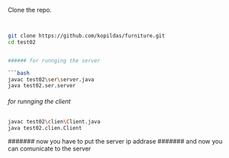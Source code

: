 Clone the repo.

<br/>

```bash
git clone https://github.com/kopildas/furniture.git
cd test02
```

```bash

###### for runnging the server

```bash
javac test02\ser\server.java
java test02.ser.server
```

###### for runnging the client 

```bash
javac test02\clien\Client.java
java test02.clien.Client
```

####### now you have to put the server ip addrase
####### and now you can comunicate to the server